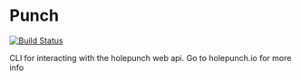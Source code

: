 # Punch
[![Build Status](https://travis-ci.com/CypherpunkArmory/punch.svg?branch=master)](https://travis-ci.com/CypherpunkArmory/punch)

CLI for interacting with the holepunch web api. Go to holepunch.io for more info
